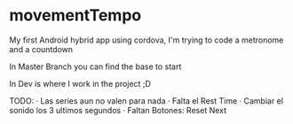 # movementTempo
My first Android hybrid app using cordova, I'm trying to code a metronome and a countdown

In Master Branch you can find the base to start

In Dev is where I work in the project ;D

TODO:
  · Las series aun no valen para nada
  · Falta el Rest Time
  · Cambiar el sonido los 3 ultimos segundos
  · Faltan Botones:
      Reset
      Next
